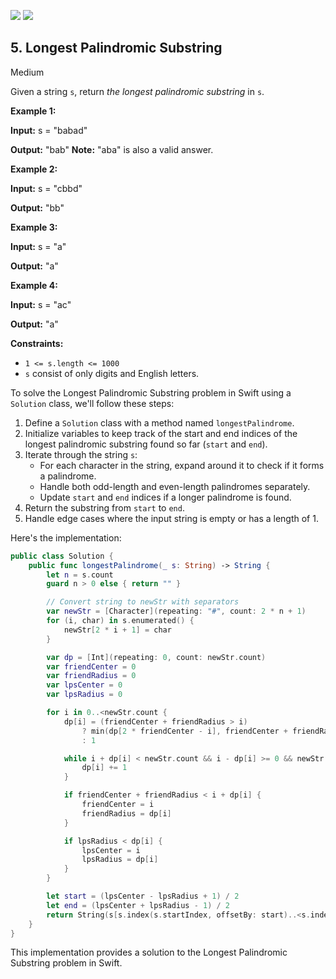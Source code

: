 [![](https://img.shields.io/github/stars/javadev/LeetCode-in-All?label=Stars&style=flat-square)](https://github.com/javadev/LeetCode-in-All)
[![](https://img.shields.io/github/forks/javadev/LeetCode-in-All?label=Fork%20me%20on%20GitHub%20&style=flat-square)](https://github.com/javadev/LeetCode-in-All/fork)

## 5\. Longest Palindromic Substring

Medium

Given a string `s`, return _the longest palindromic substring_ in `s`.

**Example 1:**

**Input:** s = "babad"

**Output:** "bab" **Note:** "aba" is also a valid answer. 

**Example 2:**

**Input:** s = "cbbd"

**Output:** "bb" 

**Example 3:**

**Input:** s = "a"

**Output:** "a" 

**Example 4:**

**Input:** s = "ac"

**Output:** "a" 

**Constraints:**

*   `1 <= s.length <= 1000`
*   `s` consist of only digits and English letters.

To solve the Longest Palindromic Substring problem in Swift using a `Solution` class, we'll follow these steps:

1. Define a `Solution` class with a method named `longestPalindrome`.
2. Initialize variables to keep track of the start and end indices of the longest palindromic substring found so far (`start` and `end`).
3. Iterate through the string `s`:
   - For each character in the string, expand around it to check if it forms a palindrome.
   - Handle both odd-length and even-length palindromes separately.
   - Update `start` and `end` indices if a longer palindrome is found.
4. Return the substring from `start` to `end`.
5. Handle edge cases where the input string is empty or has a length of 1.

Here's the implementation:

```swift
public class Solution {
    public func longestPalindrome(_ s: String) -> String {
        let n = s.count
        guard n > 0 else { return "" }

        // Convert string to newStr with separators
        var newStr = [Character](repeating: "#", count: 2 * n + 1)
        for (i, char) in s.enumerated() {
            newStr[2 * i + 1] = char
        }

        var dp = [Int](repeating: 0, count: newStr.count)
        var friendCenter = 0
        var friendRadius = 0
        var lpsCenter = 0
        var lpsRadius = 0

        for i in 0..<newStr.count {
            dp[i] = (friendCenter + friendRadius > i) 
                ? min(dp[2 * friendCenter - i], friendCenter + friendRadius - i) 
                : 1

            while i + dp[i] < newStr.count && i - dp[i] >= 0 && newStr[i + dp[i]] == newStr[i - dp[i]] {
                dp[i] += 1
            }

            if friendCenter + friendRadius < i + dp[i] {
                friendCenter = i
                friendRadius = dp[i]
            }

            if lpsRadius < dp[i] {
                lpsCenter = i
                lpsRadius = dp[i]
            }
        }

        let start = (lpsCenter - lpsRadius + 1) / 2
        let end = (lpsCenter + lpsRadius - 1) / 2
        return String(s[s.index(s.startIndex, offsetBy: start)..<s.index(s.startIndex, offsetBy: end)])
    }
}
```

This implementation provides a solution to the Longest Palindromic Substring problem in Swift.